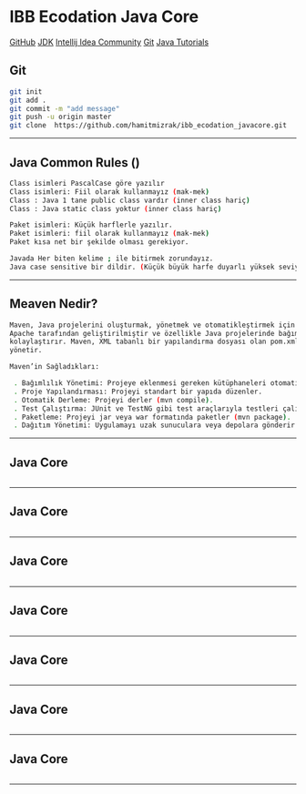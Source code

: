 # IBB Ecodation Java Core
[GitHub](https://github.com/saitama-sai/ibb_ecodation_javacore.git)
[JDK](https://www.oracle.com/java/technologies/downloads/#jdk23-windows)
[Intellij Idea Community](https://www.jetbrains.com/idea/download/?section=windows)
[Git](https://git-scm.com/downloads)
[Java Tutorials](https://www.w3schools.com/java/default.asp)
## Git
```sh
git init
git add .
git commit -m "add message"
git push -u origin master
git clone  https://github.com/hamitmizrak/ibb_ecodation_javacore.git

```
---


## Java Common Rules ()
```sh
Class isimleri PascalCase göre yazılır
Class isimleri: Fiil olarak kullanmayız (mak-mek)
Class : Java 1 tane public class vardır (inner class hariç)
Class : Java static class yoktur (inner class hariç)

Paket isimleri: Küçük harflerle yazılır.
Paket isimleri: fiil olarak kullanmayız (mak-mek)
Paket kısa net bir şekilde olması gerekiyor.

Javada Her biten kelime ; ile bitirmek zorundayız.
Java case sensitive bir dildir. (Küçük büyük harfe duyarlı yüksek seviyede bir dildir.)

```
---


## Meaven Nedir?
```sh
Maven, Java projelerini oluşturmak, yönetmek ve otomatikleştirmek için kullanılan bir build automation (inşa otomasyonu) aracıdır.
Apache tarafından geliştirilmiştir ve özellikle Java projelerinde bağımlılık yönetimi, derleme, test etme ve dağıtım süreçlerini
kolaylaştırır. Maven, XML tabanlı bir yapılandırma dosyası olan pom.xml kullanarak projenin yapılandırmasını ve bağımlılıklarını 
yönetir.

Maven’in Sağladıkları:

 . Bağımlılık Yönetimi: Projeye eklenmesi gereken kütüphaneleri otomatik olarak indirir.
 . Proje Yapılandırması: Projeyi standart bir yapıda düzenler.
 . Otomatik Derleme: Projeyi derler (mvn compile).
 . Test Çalıştırma: JUnit ve TestNG gibi test araçlarıyla testleri çalıştırır (mvn test).
 . Paketleme: Projeyi jar veya war formatında paketler (mvn package).
 . Dağıtım Yönetimi: Uygulamayı uzak sunuculara veya depolara gönderir (mvn deploy).

```
---


## Java Core
```sh


```
---


## Java Core
```sh


```
---


## Java Core
```sh


```
---


## Java Core
```sh


```
---


## Java Core
```sh


```
---


## Java Core
```sh


```
---


## Java Core
```sh


```
---
